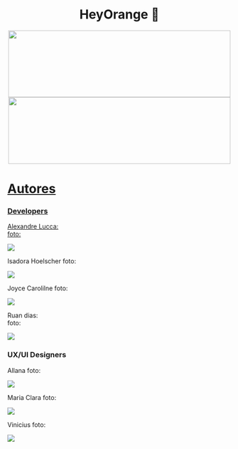 <h1 align="center">HeyOrange 🍊</h1>

<div align="center">
  <a href="https://github.com/project-heyorange">
  <img height="150em" width="500em" src="https://github-readme-stats.vercel.app/api?username=project-heyorange&show_icons=true&theme=codeSTACKr&include_all_commits=true&count_private=true"/>
   <img height="150em" width="500em" src="https://github-readme-stats.vercel.app/api/top-langs/?username=project-heyorange&layout=compact&langs_count=7&theme=codeSTACKr"/>
</div>

<h1>Autores</h1>
  <h3>Developers</h3>
  
  Alexandre Lucca:  
  foto:
  
  <a href="https://www.linkedin.com/in/nome-do-user" target="_blank"><img src="https://img.shields.io/badge/-LinkedIn-%230077B5?style=for-the-badge&logo=linkedin&logoColor=white" target="_blank"></a> 
  
  Isadora Hoelscher 
  foto:
  
  <a href="https://www.linkedin.com/in/nome-do-user" target="_blank"><img src="https://img.shields.io/badge/-LinkedIn-%230077B5?style=for-the-badge&logo=linkedin&logoColor=white" target="_blank"></a> 
  
Joyce Carolilne
  foto:
  
  <a href="https://www.linkedin.com/in/joyce-caroline-5a2522127" target="_blank"><img src="https://img.shields.io/badge/-LinkedIn-%230077B5?style=for-the-badge&logo=linkedin&logoColor=white" target="_blank"></a> 
  
  Ruan dias:  
  foto:
  
  <a href="https://www.linkedin.com/in/ruanndias" target="_blank"><img src="https://img.shields.io/badge/-LinkedIn-%230077B5?style=for-the-badge&logo=linkedin&logoColor=white" target="_blank"></a> 
  
  <h3>UX/UI Designers</h3>
  
  Allana
  foto:
  
  <a href="https://www.linkedin.com/in/allanamiranda-ux-ui/" target="_blank"><img src="https://img.shields.io/badge/-LinkedIn-%230077B5?style=for-the-badge&logo=linkedin&logoColor=white" target="_blank"></a> 
  
  Maria Clara
  foto:
  
  <a href="https://www.linkedin.com/in/mariaclarasantosdesign" target="_blank"><img src="https://img.shields.io/badge/-LinkedIn-%230077B5?style=for-the-badge&logo=linkedin&logoColor=white" target="_blank"></a> 
  
  Vinicius
  foto:
  
  <a href="https://www.linkedin.com/in/vinicius-jardim-kohlmann-a31665227" target="_blank"><img src="https://img.shields.io/badge/-LinkedIn-%230077B5?style=for-the-badge&logo=linkedin&logoColor=white" target="_blank"></a> 
  
  
  
